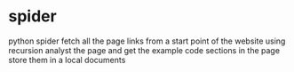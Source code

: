 # spider
python spider
fetch all the page links from a start point of the website
using recursion 
analyst the page and get the example code sections in the page
store them in a local documents
